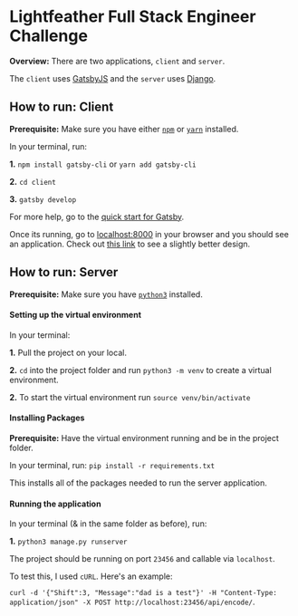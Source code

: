 # Lightfeather Full Stack Engineer Challenge

__Overview:__ There are two applications, `client` and `server`.

The `client` uses [GatsbyJS](https://www.gatsbyjs.org/) and the `server` uses [Django](https://docs.djangoproject.com).

## How to run: Client
__Prerequisite:__ Make sure you have either [`npm`](https://www.npmjs.com/) or [`yarn`](https://yarnpkg.com/) installed. 


In your terminal, run: 

__1.__ `npm install gatsby-cli` or `yarn add gatsby-cli`

__2.__ `cd client`

__3.__ `gatsby develop`

For more help, go to the [quick start for Gatsby](https://www.gatsbyjs.org/docs/quick-start).

Once its running, go to [localhost:8000](localhost:8000) in your browser and you should see an application. Check out [this link](localhost:8000/slightly-better-design) to see a slightly better design.

## How to run: Server

__Prerequisite:__ Make sure you have [`python3`](https://realpython.com/installing-python/) installed. 

#### Setting up the virtual environment 

In your terminal: 

__1.__ Pull the project on your local. 

__2.__ `cd` into the project folder and run `python3 -m venv` to create a virtual environment.

__2.__ To start the virtual environment run `source venv/bin/activate`


#### Installing Packages

__Prerequisite:__ Have the virtual environment running and be in the project folder. 

In your terminal, run: `pip install -r requirements.txt`

This installs all of the packages needed to run the server application.


#### Running the application

In your terminal (& in the same folder as before), run: 

__1.__ `python3 manage.py runserver`

The project should be running on port `23456` and callable via `localhost`. 

To test this, I used `cURL`. Here's an example:

`curl -d '{"Shift":3, "Message":"dad is a test"}' -H "Content-Type: application/json" -X POST http://localhost:23456/api/encode/`.